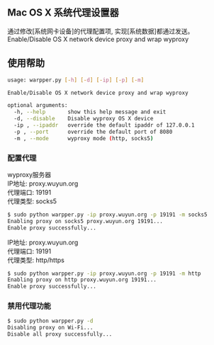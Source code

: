 ## Mac OS X 系统代理设置器
通过修改[系统网卡设备]的代理配置项, 实现[系统数据]都通过发送。   
Enable/Disable OS X network device proxy and wrap wyproxy

## 使用帮助

```bash
usage: warpper.py [-h] [-d] [-ip] [-p] [-m]

Enable/Disable OS X network device proxy and wrap wyproxy

optional arguments:
  -h, --help       show this help message and exit
  -d, --disable    Disable wyproxy OS X device
  -ip , --ipaddr   override the default ipaddr of 127.0.0.1
  -p , --port      override the default port of 8080
  -m , --mode      wyproxy mode (http, socks5)
```

### 配置代理

wyproxy服务器   
IP地址: proxy.wuyun.org   
代理端口: 19191   
代理类型: socks5   

```bash
$ sudo python warpper.py -ip proxy.wuyun.org -p 19191 -m socks5
Enabling proxy on socks5 proxy.wuyun.org 19191...
Enable proxy successfully...
```
   
IP地址: proxy.wuyun.org   
代理端口: 19191   
代理类型: http/https   

```bash
$ sudo python warpper.py -ip proxy.wuyun.org -p 19191 -m http
Enabling proxy on http proxy.wuyun.org 19191...
Enable proxy successfully...
```

### 禁用代理功能
```bash
$ sudo python warpper.py -d
Disabling proxy on Wi-Fi...
Disable all proxy successfully...
```

